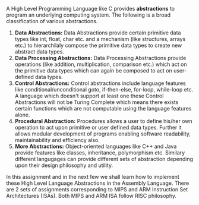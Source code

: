 A High Level Programming Language like C provides **abstractions** to program an underlying computing system. The following is a broad classification of various abstractions.  

1. **Data Abstractions:** Data Abstractions provide certain primitive data types like int, float, char etc. and a mechanism (like structures, arrays etc.) to hierarchilaly compose the primitive data types to create new abstract data types.  
2. **Data Processing Abstractions:** Data Processing Abstractions provide operations (like addition, multiplication, comparison etc.) which act on the primitive data types which can again be composed to act on user-defined data types.  
3. **Control Abstractions:** Control abstractions include language features like conditional/unconditional goto, if-then-else, for-loop, while-loop etc. A language which doesn't support at least one these Control Abstractions will not be Turing Complete which means there exists certain functions which are not computable using the language features alone.  
4. **Procedural Abstraction:** Procedures allows a user to define his/her own operation to act upon primitive or user defined data types. Further it allows modular development of programs enabling software readability, maintainability and efficiency also.  
5. **More Abstractions:** Object-oriented languages like C++ and Java provide features like classes, inheritance, polymorphism etc. Similary different langugages can provide different sets of abstraction depending upon their design philosophy and utility.  

In this assignment and in the next few we shall learn how to implement these High Level Language Abstractions in the Assembly Language. There are 2 sets of assignments corresponding to MIPS and ARM Instruction Set Architectures (ISAs). Both MIPS and ARM ISA follow RISC philosophy.
